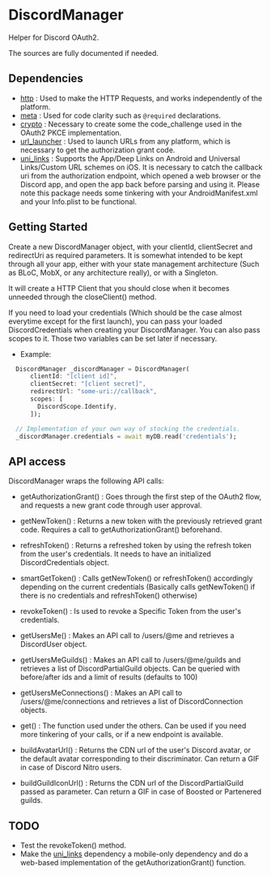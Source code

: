 # DiscordManager

Helper for Discord OAuth2.

The sources are fully documented if needed.

## Dependencies

- [http](https://pub.dev/packages/http) : Used to make the HTTP Requests, and works independently of the platform.
- [meta](https://pub.dev/packages/meta) : Used for code clarity such as `@required` declarations.
- [crypto](https://pub.dev/packages/crypto) : Necessary to create some the code_challenge used in the OAuth2 PKCE implementation.
- [url_launcher](https://pub.dev/packages/url_launcher) : Used to launch URLs from any platform, which is necessary to get the authorization grant code.
- [uni_links](https://pub.dev/packages/uni_links) : Supports the App/Deep Links on Android and Universal Links/Custom URL schemes on iOS. 
It is necessary to catch the callback uri from the authorization endpoint, which opened a web browser or the Discord app, and open the app back before parsing and using it.
Please note this package needs some tinkering with your AndroidManifest.xml and your Info.plist to be functional.

## Getting Started

Create a new DiscordManager object, with your clientId, clientSecret and redirectUri as required parameters. It is somewhat intended to be kept through all your app,
either with your state management architecture (Such as BLoC, MobX, or any architecture really), or with a Singleton.

It will create a HTTP Client that you should close when it becomes unneeded through the closeClient() method.

If you need to load your credentials (Which should be the case almost everytime except for the first launch), you can pass your loaded
DiscordCredentials when creating your DiscordManager. You can also pass scopes to it. Those two variables can be set later if necessary.

- Example:
```dart
  DiscordManager _discordManager = DiscordManager(
      clientId: "[client id]",
      clientSecret: "[client secret]",
      redirectUrl: "some-uri://callback",
      scopes: [
        DiscordScope.Identify,
      ]);

  // Implementation of your own way of stocking the credentials.
  _discordManager.credentials = await myDB.read('credentials');
```

## API access

DiscordManager wraps the following API calls:

- getAuthorizationGrant() : Goes through the first step of the OAuth2 flow, and requests a new grant code through user approval.
- getNewToken() : Returns a new token with the previously retrieved grant code. Requires a call to getAuthorizationGrant() beforehand.
- refreshToken() : Returns a refreshed token by using the refresh token from the user's credentials. It needs to have an initialized DiscordCredentials object.
- smartGetToken() : Calls getNewToken() or refreshToken() accordingly depending on the current credentials (Basically calls getNewToken() if there is no credentials and refreshToken() otherwise)
- revokeToken() : Is used to revoke a Specific Token from the user's credentials.

- getUsersMe() : Makes an API call to /users/@me and retrieves a DiscordUser object.
- getUsersMeGuilds() : Makes an API call to /users/@me/guilds and retrieves a list of DiscordPartialGuild objects. Can be queried with before/after ids and a limit of results (defaults to 100)
- getUsersMeConnections() : Makes an API call to /users/@me/connections and retrieves a list of DiscordConnection objects.
- get() : The function used under the others. Can be used if you need more tinkering of your calls, or if a new endpoint is available.


- buildAvatarUrl() : Returns the CDN url of the user's Discord avatar, or the default avatar corresponding to their discriminator. Can return a GIF in case of Discord Nitro users.
- buildGuildIconUrl() : Returns the CDN url of the DiscordPartialGuild passed as parameter. Can return a GIF in case of Boosted or Partenered guilds.

## TODO

- Test the revokeToken() method.
- Make the [uni_links](https://pub.dev/packages/uni_links) dependency a mobile-only dependency and do a web-based implementation of the getAuthorizationGrant() function.
